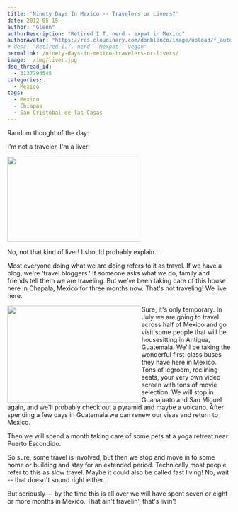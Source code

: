 ```yaml
---
title: 'Ninety Days In Mexico -- Travelers or Livers?'
date: 2012-05-15
author: "Glenn"
authorDescription: "Retired I.T. nerd - expat in Mexico"
authorAvatar: "https://res.cloudinary.com/donblanco/image/upload/f_auto,q_auto/Vagabondians/avatar-small.png"
# desc: "Retired I.T. nerd - Mexpat - vegan"
permalink: /ninety-days-in-mexico-travelers-or-livers/
image:  /img/liver.jpg
dsq_thread_id:
  - 3137794545
categories:
  - Mexico
tags:
  - Mexico
  - Chiapas
  - San Cristobal de las Casas
---
```

Random thought of the day:

I'm not a traveler, I'm a liver!

<img alt="" src="https://media.tumblr.com/tumblr_m42d0tPyZt1qzndqu.png" alt="" width="300" height="193" />

No, not that kind of liver! I should probably explain...

Most everyone doing what we are doing refers to it as travel. If we have a blog, we're 'travel bloggers.' If someone asks what we do, family and friends tell them we are traveling. But we've been taking care of this house here in Chapala, Mexico for three months now. That's not traveling! We live here.

<img alt="" src="https://media.tumblr.com/tumblr_m42dqbkErx1qzndqu.jpg" alt="" width="300" height="219" align="left" />Sure, it's only temporary. In July we are going to travel across half of Mexico and go visit some people that will be housesitting in Antigua, Guatemala. We'll be taking the wonderful first-class buses they have here in Mexico. Tons of legroom, reclining seats, your very own video screen with tons of movie selection. We will stop in Guanajuato and San Miguel again, and we'll probably check out a pyramid and maybe a volcano. After spending a few days in Guatemala we can renew our visas and return to Mexico.

Then we will spend a month taking care of some pets at a yoga retreat near Puerto Escondido.

So sure, some travel is involved, but then we stop and move in to some home or building and stay for an extended period. Technically most people refer to this as slow travel. Maybe it could also be called fast living! No, wait -- that doesn't sound right either...

But seriously -- by the time this is all over we will have spent seven or eight or more months in Mexico. That ain't travelin', that's livin'!
